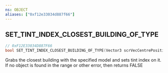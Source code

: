```yaml
---
ns: OBJECT
aliases: ["0xf12e33034d887f66"]
---
```

## SET_TINT_INDEX_CLOSEST_BUILDING_OF_TYPE

```c
// 0xF12E33034D887F66
bool SET_TINT_INDEX_CLOSEST_BUILDING_OF_TYPE(Vector3 scrVecCentrePosition, float Radius, Hash modelHash, int tintIndex);
```

Grabs the closest building with the specified model and sets tint index on it. If no object is found in the range or other error, then returns FALSE


